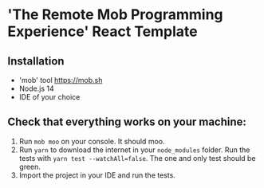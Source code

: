 # 'The Remote Mob Programming Experience' React Template

## Installation

- 'mob' tool https://mob.sh
- Node.js 14
- IDE of your choice

## Check that everything works on your machine:

1. Run `mob moo` on your console. It should moo.
2. Run `yarn` to download the internet in your `node_modules` folder. Run the tests with `yarn test --watchAll=false`. The one and only test should be green.
3. Import the project in your IDE and run the tests.
